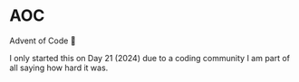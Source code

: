 # AOC
Advent of Code 🎄

I only started this on Day 21 (2024) due to a coding community I am part of all saying how hard it was.
